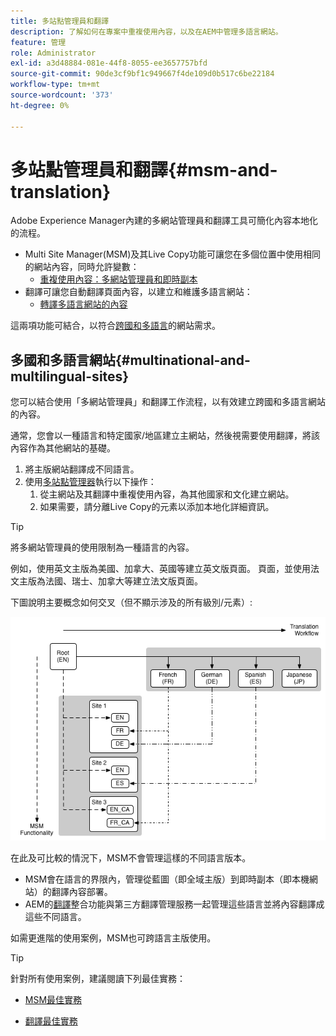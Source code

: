 ```yaml
---
title: 多站點管理員和翻譯
description: 了解如何在專案中重複使用內容，以及在AEM中管理多語言網站。
feature: 管理
role: Administrator
exl-id: a3d48884-081e-44f8-8055-ee3657757bfd
source-git-commit: 90de3cf9bf1c949667f4de109d0b517c6be22184
workflow-type: tm+mt
source-wordcount: '373'
ht-degree: 0%

---
```


# 多站點管理員和翻譯{#msm-and-translation}

Adobe Experience Manager內建的多網站管理員和翻譯工具可簡化內容本地化的流程。

* Multi Site Manager(MSM)及其Live Copy功能可讓您在多個位置中使用相同的網站內容，同時允許變數：
   * [重複使用內容：多網站管理員和即時副本](msm/overview.md)
* 翻譯可讓您自動翻譯頁面內容，以建立和維護多語言網站：
   * [轉譯多語言網站的內容](translation/overview.md)

這兩項功能可結合，以符合[跨國和多語言](#multinational-and-multilingual-sites)的網站需求。

## 多國和多語言網站{#multinational-and-multilingual-sites}

您可以結合使用「多網站管理員」和翻譯工作流程，以有效建立跨國和多語言網站的內容。

通常，您會以一種語言和特定國家/地區建立主網站，然後視需要使用翻譯，將該內容作為其他網站的基礎。

1. [](translation/overview.md) 將主版網站翻譯成不同語言。
1. 使用[多站點管理器](msm/overview.md)執行以下操作：
   1. 從主網站及其翻譯中重複使用內容，為其他國家和文化建立網站。
   1. 如果需要，請分離Live Copy的元素以添加本地化詳細資訊。

>[!TIP]
>
>將多網站管理員的使用限制為一種語言的內容。
>
>例如，使用英文主版為美國、加拿大、英國等建立英文版頁面。 頁面，並使用法文主版為法國、瑞士、加拿大等建立法文版頁面。

下圖說明主要概念如何交叉（但不顯示涉及的所有級別/元素）:

![本地化概述](assets/localization-overview.png)

在此及可比較的情況下，MSM不會管理這樣的不同語言版本。

* [](msm/overview.md) MSM會在語言的界限內，管理從藍圖（即全域主版）到即時副本（即本機網站）的翻譯內容部署。
* AEM的[翻譯](translation/overview.md)整合功能與第三方翻譯管理服務一起管理這些語言並將內容翻譯成這些不同語言。

如需更進階的使用案例，MSM也可跨語言主版使用。

>[!TIP]
>
>針對所有使用案例，建議閱讀下列最佳實務：
>
>* [MSM最佳實務](msm/best-practices.md)
* [翻譯最佳實務](translation/best-practices.md)

